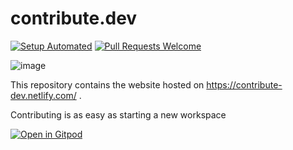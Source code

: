 # contribute.dev

[![Setup Automated](https://img.shields.io/badge/setup-automated-blue?logo=gitpod)](https://gitpod.io/from-referrer/)
[![Pull Requests Welcome](https://img.shields.io/badge/PRs-welcome-brightgreen.svg)](http://makeapullrequest.com)

![image](https://user-images.githubusercontent.com/46004116/62045587-2cfcb500-b21f-11e9-89c3-2989531f1801.png)

This repository contains the website hosted on https://contribute-dev.netlify.com/ .

Contributing is as easy as starting a new workspace   

[![Open in Gitpod](https://gitpod.io/button/open-in-gitpod.svg)](https://gitpod.io/#https://github.com/gitpod-io/contribute.dev)
